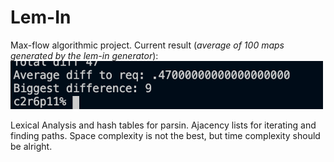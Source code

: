# Lem-In
Max-flow algorithmic project.
Current result (*average of 100 maps generated by the lem-in generator*):
<img src="https://github.com/nikunicke/lem_in/blob/main/resources/current_result.png?raw=true" width="500">

Lexical Analysis and hash tables for parsin. Ajacency lists for iterating and finding paths. Space complexity is not the best, but time complexity should be alright.